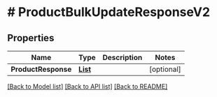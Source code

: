 # # ProductBulkUpdateResponseV2


## Properties 


Name | Type | Description | Notes
------------ | ------------- | ------------- | -------------
**ProductResponse**| [**List<ProductBulkUpdateResponseV2Response>**](ProductBulkUpdateResponseV2Response.md) |   | [optional]


[[Back to Model list]](../../README.md#models) [[Back to API list]](../../README.md#endpoints) [[Back to README]](../../README.md)

